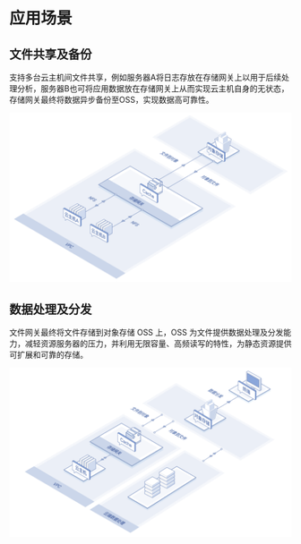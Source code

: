 # 应用场景

## 文件共享及备份

支持多台云主机间文件共享，例如服务器A将日志存放在存储网关上以用于后续处理分析，服务器B也可将应用数据放在存储网关上从而实现云主机自身的无状态，存储网关最终将数据异步备份至OSS，实现数据高可靠性。

![文件共享及备份](../../../../image/Storage-Gateway/storagegateway-4.png)

## 数据处理及分发

文件网关最终将文件存储到对象存储 OSS 上，OSS 为文件提供数据处理及分发能力，减轻资源服务器的压力，并利用无限容量、高频读写的特性，为静态资源提供可扩展和可靠的存储。

![数据处理及分发](../../../../image/Storage-Gateway/storagegateway-5.png)
